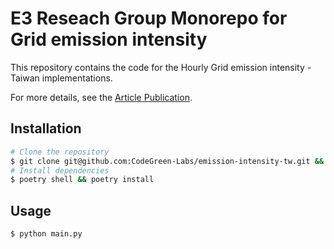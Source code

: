 # E3 Reseach Group Monorepo for Grid emission intensity

This repository contains the code for the Hourly Grid emission intensity - Taiwan implementations.

For more details, see the [Article Publication](https://doi.org/10.1016/j.trd.2023.103848).

## Installation

```bash
# Clone the repository
$ git clone git@github.com:CodeGreen-Labs/emission-intensity-tw.git && cd emission-intensity-tw
# Install dependencies
$ poetry shell && poetry install
```

## Usage

```bash
$ python main.py
```